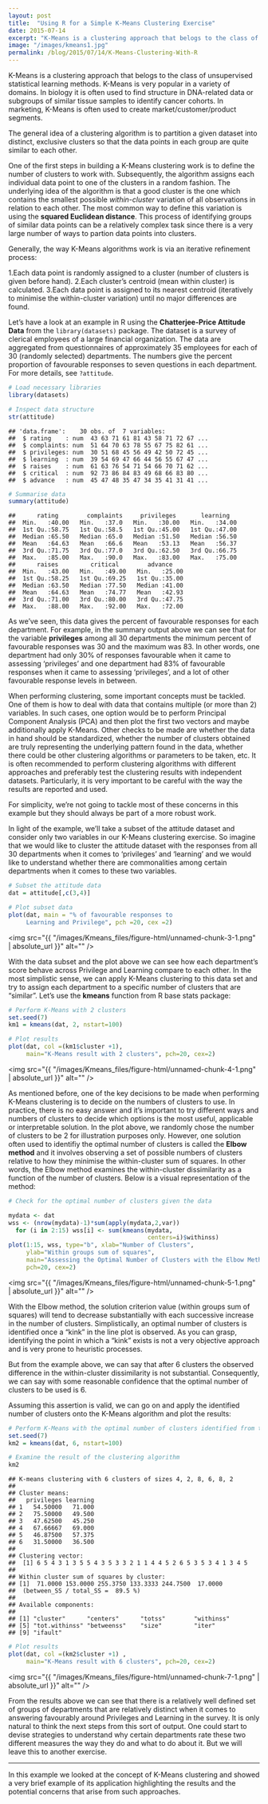 ```yaml
---
layout: post
title:  "Using R for a Simple K-Means Clustering Exercise"
date: 2015-07-14
excerpt: "K-Means is a clustering approach that belogs to the class of unsupervised statistical learning methods."
image: "/images/kmeans1.jpg"
permalink: /blog/2015/07/14/K-Means-Clustering-With-R
---
```






K-Means is a clustering approach that belogs to the class of unsupervised statistical learning methods. K-Means is very popular in a variety of domains. In biology it is often used to find structure in DNA-related data or subgroups of similar tissue samples to identify cancer cohorts. In marketing, K-Means is often used to create market/customer/product segments.

The general idea of a clustering algorithm is to partition a given dataset into distinct, exclusive clusters so that the data points in each group are quite similar to each 
other.

One of the first steps in building a K-Means clustering work is to define the number of clusters to work with. Subsequently, the algorithm assigns each individual data point to one of the clusters in a random fashion. The underlying idea of the algorithm is that a good cluster is the one which contains the smallest possible *within-cluster* variation of all observations in relation to each other. The most common way to define this variation is using the **squared Euclidean distance**. This process of identifying groups of similar data points can be a relatively complex task since there is a very large number of ways to partion data points into clusters.





Generally, the way K-Means algorithms work is via an iterative refinement process:

1.Each data point is randomly assigned to a cluster (number of clusters is given before hand).
2.Each cluster’s centroid (mean within cluster) is calculated.
3.Each data point is assigned to its nearest centroid (iteratively to minimise the within-cluster variation) until no major differences are found.

Let’s have a look at an example in R using the **Chatterjee-Price Attitude Data** from the ```library(datasets)``` package. The dataset is a survey of clerical employees of a large financial organization. The data are aggregated from questionnaires of approximately 35 employees for each of 30 (randomly selected) departments. The numbers give the percent proportion of favourable responses to seven questions in each department. For more details, see ```?attitude```.


```r
# Load necessary libraries
library(datasets)

# Inspect data structure
str(attitude)
```

```
## 'data.frame':	30 obs. of  7 variables:
##  $ rating    : num  43 63 71 61 81 43 58 71 72 67 ...
##  $ complaints: num  51 64 70 63 78 55 67 75 82 61 ...
##  $ privileges: num  30 51 68 45 56 49 42 50 72 45 ...
##  $ learning  : num  39 54 69 47 66 44 56 55 67 47 ...
##  $ raises    : num  61 63 76 54 71 54 66 70 71 62 ...
##  $ critical  : num  92 73 86 84 83 49 68 66 83 80 ...
##  $ advance   : num  45 47 48 35 47 34 35 41 31 41 ...
```


```r
# Summarise data
summary(attitude)
```

```
##      rating        complaints     privileges       learning    
##  Min.   :40.00   Min.   :37.0   Min.   :30.00   Min.   :34.00  
##  1st Qu.:58.75   1st Qu.:58.5   1st Qu.:45.00   1st Qu.:47.00  
##  Median :65.50   Median :65.0   Median :51.50   Median :56.50  
##  Mean   :64.63   Mean   :66.6   Mean   :53.13   Mean   :56.37  
##  3rd Qu.:71.75   3rd Qu.:77.0   3rd Qu.:62.50   3rd Qu.:66.75  
##  Max.   :85.00   Max.   :90.0   Max.   :83.00   Max.   :75.00  
##      raises         critical        advance     
##  Min.   :43.00   Min.   :49.00   Min.   :25.00  
##  1st Qu.:58.25   1st Qu.:69.25   1st Qu.:35.00  
##  Median :63.50   Median :77.50   Median :41.00  
##  Mean   :64.63   Mean   :74.77   Mean   :42.93  
##  3rd Qu.:71.00   3rd Qu.:80.00   3rd Qu.:47.75  
##  Max.   :88.00   Max.   :92.00   Max.   :72.00
```

As we’ve seen, this data gives the percent of favourable responses for each department. For example, in the summary output above we can see that for the variable **privileges** among all 30 departments the minimum percent of favourable responses was 30 and the maximum was 83. In other words, one department had only 30% of responses favourable when it came to assessing ‘privileges’ and one department had 83% of favourable responses when it came to assessing ‘privileges’, and a lot of other favourable response levels in between.

When performing clustering, some important concepts must be tackled. One of them is how to deal with data that contains multiple (or more than 2) variables. In such cases, one option would be to perform Principal Component Analysis (PCA) and then plot the first two vectors and maybe additionally apply K-Means. Other checks to be made are whether the data in hand should be standardized, whether the number of clusters obtained are truly representing the underlying pattern found in the data, whether there could be other clustering algorithms or parameters to be taken, etc. It is often recommended to perform clustering algorithms with different approaches and preferably test the clustering results with independent datasets. Particularly, it is very important to be careful with the way the results are reported and used.





For simplicity, we’re not going to tackle most of these concerns in this example but they should always be part of a more robust work.

In light of the example, we’ll take a subset of the attitude dataset and consider only two variables in our K-Means clustering exercise. So imagine that we would like to cluster the attitude dataset with the responses from all 30 departments when it comes to ‘privileges’ and ‘learning’ and we would like to understand whether there are commonalities among certain departments when it comes to these two variables.


```r
# Subset the attitude data
dat = attitude[,c(3,4)]

# Plot subset data
plot(dat, main = "% of favourable responses to
     Learning and Privilege", pch =20, cex =2)
```

<span class="image fit"><img src="{{ "/images/Kmeans_files/figure-html/unnamed-chunk-3-1.png" | absolute_url }}" alt="" /></span>

With the data subset and the plot above we can see how each department’s score behave across Privilege and Learning compare to each other. In the most simplistic sense, we can apply K-Means clustering to this data set and try to assign each department to a specific number of clusters that are “similar”.
Let’s use the **kmeans** function from R base stats package:


```r
# Perform K-Means with 2 clusters
set.seed(7)
km1 = kmeans(dat, 2, nstart=100)

# Plot results
plot(dat, col =(km1$cluster +1), 
     main="K-Means result with 2 clusters", pch=20, cex=2)
```

<span class="image fit"><img src="{{ "/images/Kmeans_files/figure-html/unnamed-chunk-4-1.png" | absolute_url }}" alt="" /></span>


As mentioned before, one of the key decisions to be made when performing K-Means clustering is to decide on the numbers of clusters to use. In practice, there is no easy answer and it’s important to try different ways and numbers of clusters to decide which options is the most useful, applicable or interpretable solution.
In the plot above, we randomly chose the number of clusters to be 2 for illustration purposes only.
However, one solution often used to identifiy the optimal number of clusters is called the **Elbow method** and it involves observing a set of possible numbers of clusters relative to how they minimise the within-cluster sum of squares. In other words, the Elbow method examines the within-cluster dissimilarity as a function of the number of clusters. Below is a visual representation of the method:


```r
# Check for the optimal number of clusters given the data

mydata <- dat
wss <- (nrow(mydata)-1)*sum(apply(mydata,2,var))
  for (i in 2:15) wss[i] <- sum(kmeans(mydata,
                                       centers=i)$withinss)
plot(1:15, wss, type="b", xlab="Number of Clusters",
     ylab="Within groups sum of squares",
     main="Assessing the Optimal Number of Clusters with the Elbow Method",
     pch=20, cex=2)
```

<span class="image fit"><img src="{{ "/images/Kmeans_files/figure-html/unnamed-chunk-5-1.png" | absolute_url }}" alt="" /></span>


With the Elbow method, the solution criterion value (within groups sum of squares) will tend to decrease substantially with each successive increase in the number of clusters. Simplistically, an optimal number of clusters is identified once a “kink” in the line plot is observed. As you can grasp, identifying the point in which a “kink” exists is not a very objective approach and is very prone to heuristic processes.





But from the example above, we can say that after 6 clusters the observed difference in the within-cluster dissimilarity is not substantial. Consequently, we can say with some reasonable confidence that the optimal number of clusters to be used is 6.

Assuming this assertion is valid, we can go on and apply the identified number of clusters onto the K-Means algorithm and plot the results:


```r
# Perform K-Means with the optimal number of clusters identified from the Elbow method
set.seed(7)
km2 = kmeans(dat, 6, nstart=100)

# Examine the result of the clustering algorithm
km2
```

```
## K-means clustering with 6 clusters of sizes 4, 2, 8, 6, 8, 2
## 
## Cluster means:
##   privileges learning
## 1   54.50000   71.000
## 2   75.50000   49.500
## 3   47.62500   45.250
## 4   67.66667   69.000
## 5   46.87500   57.375
## 6   31.50000   36.500
## 
## Clustering vector:
##  [1] 6 5 4 3 1 3 5 5 4 3 5 3 3 2 1 1 4 4 5 2 6 5 3 5 3 4 1 3 4 5
## 
## Within cluster sum of squares by cluster:
## [1]  71.0000 153.0000 255.3750 133.3333 244.7500  17.0000
##  (between_SS / total_SS =  89.5 %)
## 
## Available components:
## 
## [1] "cluster"      "centers"      "totss"        "withinss"    
## [5] "tot.withinss" "betweenss"    "size"         "iter"        
## [9] "ifault"
```


```r
# Plot results
plot(dat, col =(km2$cluster +1) ,
     main="K-Means result with 6 clusters", pch=20, cex=2)
```

<span class="image fit"><img src="{{ "/images/Kmeans_files/figure-html/unnamed-chunk-7-1.png" | absolute_url }}" alt="" /></span>


From the results above we can see that there is a relatively well defined set of groups of departments that are relatively distinct when it comes to answering favourably around Privileges and Learning in the survey. It is only natural to think the next steps from this sort of output. One could start to devise strategies to understand why certain departments rate these two different measures the way they do and what to do about it. But we will leave this to another exercise.

***

In this example we looked at the concept of K-Means clustering and showed a very brief example of its application highlighting the results and the potential concerns that arise from such approaches.
